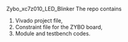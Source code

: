Zybo_xc7z010_LED_Blinker
The repo contains
1. Vivado project file,
2. Constraint file for the ZYBO board,
3. Module and testbench codes.
